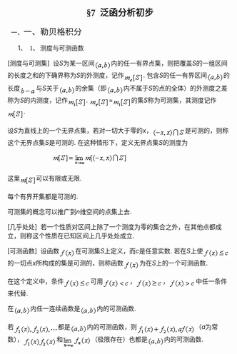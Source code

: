 <div class=Section1>
<p class=MsoNormal align=center style='text-align:center'><b><span lang=ZH-CN
style='font-size:15.0pt;font-family:宋体_GB2312'>§</span></b><b><span lang=EN-US
style='font-size:15.0pt;font-family:宋体_GB2312'>7&nbsp; </span></b><b><span
lang=ZH-CN style='font-size:15.0pt;font-family:宋体_GB2312'>泛函分析初步</span></b></p>
<p class=MsoNormal style='margin-left:36.0pt;text-indent:-30.0pt'><span
lang=EN-US>一、</span><span lang=ZH-CN style='font-size:14.0pt;font-family:宋体_GB2312'>一、勒贝格积分</span></p>
<p class=MsoNormal style='margin-left:36.0pt;text-indent:-18.75pt'><span
lang=EN-US>1、<span style='font:7.0pt "Times New Roman"'>&nbsp;&nbsp; </span></span><span
lang=EN-US style='font-family:宋体_GB2312'>1</span><span lang=ZH-CN
style='font-family:宋体_GB2312'>、</span><span lang=ZH-CN style='font-size:7.0pt'>
</span><span lang=ZH-CN style='font-family:宋体_GB2312'>测度与可测函数</span></p>
<p class=MsoNormal><span lang=EN-US>[</span><span lang=ZH-CN style='font-family:
宋体_GB2312'>测度与可测集</span><span lang=EN-US>]&nbsp; </span><span lang=ZH-CN
style='font-family:宋体_GB2312'>设</span><i><span lang=EN-US>S</span></i><span
lang=ZH-CN style='font-family:宋体_GB2312'>为某一区间</span><sub><span lang=EN-US><img
width=37 height=21 src="res/17e9d95da129bdd93c34fb6cc6aaaa52_5653_files/image002.gif"
u1:shapes="_x0000_i1025" align=absmiddle></span></sub><span lang=ZH-CN
style='font-family:宋体_GB2312'>内的任一有界点集，则把覆盖</span><i><span lang=EN-US>S</span></i><span
lang=ZH-CN style='font-family:宋体_GB2312'>的一组区间的长度之和的下确界称为</span><i><span
lang=EN-US>S</span></i><span lang=ZH-CN style='font-family:宋体_GB2312'>的外测度，记作</span><sub><span
lang=EN-US><img width=43 height=24
src="res/17e9d95da129bdd93c34fb6cc6aaaa52_5653_files/image004.gif"
u1:shapes="_x0000_i1026" align=absmiddle></span></sub><span lang=EN-US>. </span><span
lang=ZH-CN style='font-family:宋体_GB2312'>包含</span><i><span lang=EN-US>S</span></i><span
lang=ZH-CN style='font-family:宋体_GB2312'>的任一有界区间</span><sub><span lang=EN-US><img
width=37 height=21 src="res/17e9d95da129bdd93c34fb6cc6aaaa52_5653_files/image005.gif"
u1:shapes="_x0000_i1027" align=absmiddle></span></sub><span lang=ZH-CN
style='font-family:宋体_GB2312'>的长度</span><sub><span lang=EN-US><img width=36
height=19 src="res/17e9d95da129bdd93c34fb6cc6aaaa52_5653_files/image007.gif"
u1:shapes="_x0000_i1028" align=absmiddle></span></sub><span lang=ZH-CN
style='font-family:宋体_GB2312'>与</span><i><span lang=EN-US>S</span></i><span
lang=ZH-CN style='font-family:宋体_GB2312'>关于</span><sub><span lang=EN-US><img
width=37 height=21 src="res/17e9d95da129bdd93c34fb6cc6aaaa52_5653_files/image008.gif"
u1:shapes="_x0000_i1029" align=absmiddle></span></sub><span lang=ZH-CN
style='font-family:宋体_GB2312'>的余集（即</span><sub><span lang=EN-US><img width=38
height=21 src="res/17e9d95da129bdd93c34fb6cc6aaaa52_5653_files/image009.gif"
u1:shapes="_x0000_i1030" align=absmiddle></span></sub><span lang=ZH-CN
style='font-family:宋体_GB2312'>内不属于</span><i><span lang=EN-US>S</span></i><span
lang=ZH-CN style='font-family:宋体_GB2312'>的点的全体）的外测度之差称为</span><i><span
lang=EN-US>S</span></i><span lang=ZH-CN style='font-family:宋体_GB2312'>的内测度，记作</span><sub><span
lang=EN-US><img width=41 height=24
src="res/17e9d95da129bdd93c34fb6cc6aaaa52_5653_files/image011.gif"
u1:shapes="_x0000_i1031" align=absmiddle></span></sub><span lang=EN-US>. <sub><img
width=43 height=24 src="res/17e9d95da129bdd93c34fb6cc6aaaa52_5653_files/image012.gif"
u1:shapes="_x0000_i1032" align=absmiddle></sub>=<sub><img width=41 height=24
src="res/17e9d95da129bdd93c34fb6cc6aaaa52_5653_files/image014.gif"
u1:shapes="_x0000_i1033" align=absmiddle></sub></span><span lang=ZH-CN
style='font-family:宋体_GB2312'>的集</span><i><span lang=EN-US>S</span></i><span
lang=ZH-CN style='font-family:宋体_GB2312'>称为可测集，其测度记作</span><sub><span
lang=EN-US><img width=36 height=21
src="res/17e9d95da129bdd93c34fb6cc6aaaa52_5653_files/image016.gif"
u1:shapes="_x0000_i1034" align=absmiddle></span></sub><span lang=EN-US>. </span></p>
<p class=MsoNormal><span lang=ZH-CN style='font-family:宋体_GB2312'>设</span><i><span
lang=EN-US>S</span></i><span lang=ZH-CN style='font-family:宋体_GB2312'>为直线上的一个无界点集，若对一切大于零的</span><i><span
lang=EN-US>x</span></i><span lang=ZH-CN style='font-family:宋体_GB2312'>，</span><sub><span
lang=EN-US><img width=73 height=21
src="res/17e9d95da129bdd93c34fb6cc6aaaa52_5653_files/image018.gif"
u1:shapes="_x0000_i1035" align=absmiddle></span></sub><span lang=ZH-CN
style='font-family:宋体_GB2312'>是可测的，则称这个无界点集</span><i><span lang=EN-US>S</span></i><span
lang=ZH-CN style='font-family:宋体_GB2312'>是可测的</span><span lang=EN-US>. </span><span
lang=ZH-CN style='font-family:宋体_GB2312'>在这种情形下，定义无界点集</span><i><span
lang=EN-US>S</span></i><span lang=ZH-CN style='font-family:宋体_GB2312'>的测度为</span></p>
<pre><span lang=EN-US>&nbsp;&nbsp;&nbsp;&nbsp;&nbsp;&nbsp;&nbsp;&nbsp;&nbsp;&nbsp;&nbsp; <sub><img
width=167 height=29 src="res/17e9d95da129bdd93c34fb6cc6aaaa52_5653_files/image020.gif"
u1:shapes="_x0000_i1051"></sub></span></pre>
<p class=MsoNormal><span lang=ZH-CN style='font-family:宋体_GB2312'>这里</span><sub><span
lang=EN-US><img width=36 height=21
src="res/17e9d95da129bdd93c34fb6cc6aaaa52_5653_files/image021.gif"
u1:shapes="_x0000_i1052" align=absmiddle></span></sub><span lang=ZH-CN
style='font-family:宋体_GB2312'>可以有限或无限</span><span lang=EN-US>. </span></p>
<p class=MsoNormal><span lang=ZH-CN style='font-family:宋体_GB2312'>每个有界开集都是可测的</span><span
lang=EN-US>. </span></p>
<p class=MsoNormal><span lang=ZH-CN style='font-family:宋体_GB2312'>可测集的概念可以推广到</span><i><span
lang=EN-US>n</span></i><span lang=ZH-CN style='font-family:宋体_GB2312'>维空间的点集上去</span><span
lang=EN-US>. </span></p>
<p class=MsoNormal><span lang=EN-US>[</span><span lang=ZH-CN style='font-family:
宋体_GB2312'>几乎处处</span><span lang=EN-US>]&nbsp; </span><span lang=ZH-CN
style='font-family:宋体_GB2312'>若一个性质对区间上除了一个测度为零的集合之外，在其他点都成立，则称这个性质在已知区间上几乎处处成立</span><span
lang=EN-US>. </span></p>
<p class=MsoNormal><span lang=EN-US>[</span><span lang=ZH-CN style='font-family:
宋体_GB2312'>可测函数</span><span lang=EN-US>]&nbsp; </span><span lang=ZH-CN
style='font-family:宋体_GB2312'>设函数</span><sub><span lang=EN-US><img width=36
height=21 src="res/17e9d95da129bdd93c34fb6cc6aaaa52_5653_files/image023.gif"
u1:shapes="_x0000_i1053" align=absmiddle></span></sub><span lang=ZH-CN
style='font-family:宋体_GB2312'>在可测集</span><i><span lang=EN-US>S</span></i><span
lang=ZH-CN style='font-family:宋体_GB2312'>上定义，而</span><i><span lang=EN-US>c</span></i><span
lang=ZH-CN style='font-family:宋体_GB2312'>是任意实数</span><span lang=EN-US>. </span><span
lang=ZH-CN style='font-family:宋体_GB2312'>若在</span><i><span lang=EN-US>S</span></i><span
lang=ZH-CN style='font-family:宋体_GB2312'>上使</span><sub><span lang=EN-US><img
width=60 height=21 src="res/17e9d95da129bdd93c34fb6cc6aaaa52_5653_files/image025.gif"
u1:shapes="_x0000_i1054" align=absmiddle></span></sub><span lang=ZH-CN
style='font-family:宋体_GB2312'>的一切点</span><i><span lang=EN-US>x</span></i><span
lang=ZH-CN style='font-family:宋体_GB2312'>所构成的集是可测的，则称函数</span><sub><span
lang=EN-US><img width=36 height=21
src="res/17e9d95da129bdd93c34fb6cc6aaaa52_5653_files/image026.gif"
u1:shapes="_x0000_i1055" align=absmiddle></span></sub><span lang=ZH-CN
style='font-family:宋体_GB2312'>为在</span><i><span lang=EN-US>S</span></i><span
lang=ZH-CN style='font-family:宋体_GB2312'>上的一个可测函数</span><span lang=EN-US>. </span></p>
<p class=MsoNormal><span lang=ZH-CN style='font-family:宋体_GB2312'>在这个定义中，条件</span><sub><span
lang=EN-US><img width=60 height=21
src="res/17e9d95da129bdd93c34fb6cc6aaaa52_5653_files/image027.gif"
u1:shapes="_x0000_i1056" align=absmiddle></span></sub><span lang=ZH-CN
style='font-family:宋体_GB2312'>可用</span><sub><span lang=EN-US><img width=60
height=21 src="res/17e9d95da129bdd93c34fb6cc6aaaa52_5653_files/image029.gif"
u1:shapes="_x0000_i1057" align=absmiddle></span></sub><span lang=ZH-CN
style='font-family:宋体_GB2312'>，</span><sub><span lang=EN-US><img width=60
height=21 src="res/17e9d95da129bdd93c34fb6cc6aaaa52_5653_files/image031.gif"
u1:shapes="_x0000_i1058" align=absmiddle></span></sub><span lang=ZH-CN
style='font-family:宋体_GB2312'>，</span><sub><span lang=EN-US><img width=60
height=21 src="res/17e9d95da129bdd93c34fb6cc6aaaa52_5653_files/image033.gif"
u1:shapes="_x0000_i1059" align=absmiddle></span></sub><span lang=ZH-CN
style='font-family:宋体_GB2312'>中任一条件来代替</span><span lang=EN-US>. </span></p>
<p class=MsoNormal><span lang=ZH-CN style='font-family:宋体_GB2312'>在</span><sub><span
lang=EN-US><img width=37 height=21
src="res/17e9d95da129bdd93c34fb6cc6aaaa52_5653_files/image035.gif"
u1:shapes="_x0000_i1060" align=absmiddle></span></sub><span lang=ZH-CN
style='font-family:宋体_GB2312'>内任一连续函数是</span><sub><span lang=EN-US><img
width=37 height=21 src="res/17e9d95da129bdd93c34fb6cc6aaaa52_5653_files/image037.gif"
u1:shapes="_x0000_i1061" align=absmiddle></span></sub><span lang=ZH-CN
style='font-family:宋体_GB2312'>内的可测函数</span><span lang=EN-US>. </span></p>
<p class=MsoNormal><span lang=ZH-CN style='font-family:宋体_GB2312'>若</span><sub><span
lang=EN-US><img width=99 height=23
src="res/17e9d95da129bdd93c34fb6cc6aaaa52_5653_files/image039.gif"
u1:shapes="_x0000_i1062" align=absmiddle></span></sub><span lang=ZH-CN
style='font-family:宋体_GB2312'>都是</span><sub><span lang=EN-US><img width=37
height=21 src="res/17e9d95da129bdd93c34fb6cc6aaaa52_5653_files/image040.gif"
u1:shapes="_x0000_i1063" align=absmiddle></span></sub><span lang=ZH-CN
style='font-family:宋体_GB2312'>内的可测函数，则</span><sub><span lang=EN-US><img
width=131 height=23 src="res/17e9d95da129bdd93c34fb6cc6aaaa52_5653_files/image042.gif"
u1:shapes="_x0000_i1064" align=absmiddle></span></sub><span lang=ZH-CN
style='font-family:宋体_GB2312'>（</span><i><span lang=EN-US>a</span></i><span
lang=ZH-CN style='font-family:宋体_GB2312'>为常数），</span><sub><span lang=EN-US><img
width=75 height=23 src="res/17e9d95da129bdd93c34fb6cc6aaaa52_5653_files/image044.gif"
u1:shapes="_x0000_i1065" align=absmiddle></span></sub><span lang=ZH-CN
style='font-family:宋体_GB2312'>和</span><sub><span lang=EN-US><img width=64
height=29 src="res/17e9d95da129bdd93c34fb6cc6aaaa52_5653_files/image046.gif"
u1:shapes="_x0000_i1066" align=absmiddle></span></sub><span lang=ZH-CN
style='font-family:宋体_GB2312'>（极限存在）也都是</span><sub><span lang=EN-US><img
width=37 height=21 src="res/17e9d95da129bdd93c34fb6cc6aaaa52_5653_files/image047.gif"
u1:shapes="_x0000_i1067" align=absmiddle></span></sub><span lang=ZH-CN
style='font-family:宋体_GB2312'>内的可测函数</span><span lang=EN-US>. </span></p>
</div>